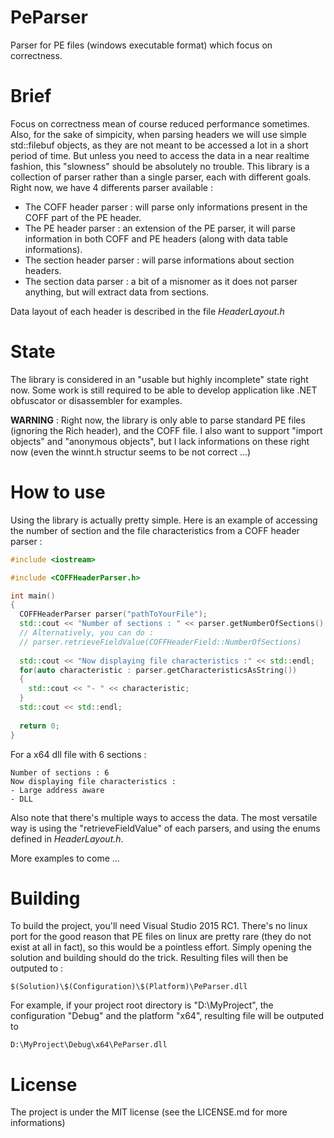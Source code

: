 # PeParser
Parser for PE files (windows executable format) which focus on correctness.

# Brief
Focus on correctness mean of course reduced performance sometimes. Also, for the sake of simpicity, when parsing headers we will use simple std::filebuf objects, as they are not meant to be accessed a lot in a short period of time. But unless you need to access the data in a near realtime fashion, this "slowness" should be absolutely no trouble.
This library is a collection of parser rather than a single parser, each with different goals. Right now, we have 4 differents parser available :
- The COFF header parser    : will parse only informations present in the COFF part of the PE header.
- The PE header parser      : an extension of the PE parser, it will parse information in both COFF and PE headers (along with data table informations).
- The section header parser : will parse informations about section headers.
- The section data parser   : a bit of a misnomer as it does not parser anything, but will extract data from sections.

Data layout of each header is described in the file *HeaderLayout.h*

# State
The library is considered in an "usable but highly incomplete" state right now. Some work is still required to be able to develop application like .NET obfuscator or disassembler for examples.

**WARNING** : Right now, the library is only able to parse standard PE files (ignoring the Rich header), and the COFF file. I also want to support "import objects" and "anonymous objects", but I lack informations on these right now (even the winnt.h structur seems to be not correct ...)

# How to use
Using the library is actually pretty simple. Here is an example of accessing the number of section and the file characteristics from a COFF header parser :

```C++
#include <iostream>

#include <COFFHeaderParser.h>

int main()
{
  COFFHeaderParser parser("pathToYourFile");
  std::cout << "Number of sections : " << parser.getNumberOfSections() << std::endl;
  // Alternatively, you can do :
  // parser.retrieveFieldValue(COFFHeaderField::NumberOfSections)
  
  std::cout << "Now displaying file characteristics :" << std::endl;
  for(auto characteristic : parser.getCharacteristicsAsString())
  {
    std::cout << "- " << characteristic;
  }
  std::cout << std::endl;
  
  return 0;
}
```

For a x64 dll file with 6 sections :
```
Number of sections : 6
Now displaying file characteristics :
- Large address aware
- DLL
```

Also note that there's multiple ways to access the data. The most versatile way is using the "retrieveFieldValue" of each parsers, and using the enums defined in *HeaderLayout.h*.

More examples to come ...

# Building
To build the project, you'll need Visual Studio 2015 RC1. There's no linux port for the good reason that PE files on linux are pretty rare (they do not exist at all in fact), so this would be a pointless effort.
Simply opening the solution and building should do the trick. Resulting files will then be outputed to :
```
$(Solution)\$(Configuration)\$(Platform)\PeParser.dll
```
For example, if your project root directory is "D:\MyProject", the configuration "Debug" and the platform "x64", resulting file will be outputed to

```
D:\MyProject\Debug\x64\PeParser.dll
```

# License
The project is under the MIT license (see the LICENSE.md for more informations)
